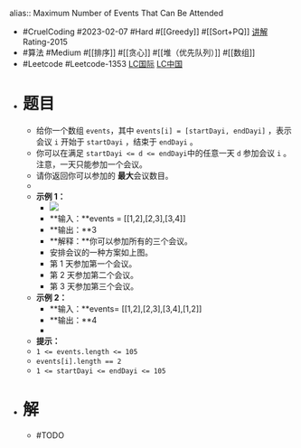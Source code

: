 alias:: Maximum Number of Events That Can Be Attended
- #CruelCoding #2023-02-07 #Hard #[[Greedy]] #[[Sort+PQ]] [讲解](https://youtu.be/9bJvSySPcZM) Rating-2015
- #算法 #Medium #[[排序]] #[[贪心]] #[[堆（优先队列）]] #[[数组]]
- #Leetcode #Leetcode-1353 [LC国际](https://leetcode.com/problems/maximum-number-of-events-that-can-be-attended/) [LC中国](https://leetcode.cn/problems/maximum-number-of-events-that-can-be-attended/)
- # 题目
	- 给你一个数组 `events`，其中 `events[i] = [startDayi, endDayi]` ，表示会议 `i` 开始于 `startDayi` ，结束于 `endDayi` 。
	- 你可以在满足 `startDayi <= d <= endDayi`中的任意一天 `d` 参加会议 `i` 。注意，一天只能参加一个会议。
	- 请你返回你可以参加的 **最大**会议数目。
	-
	- **示例 1：**
		- ![](https://assets.leetcode-cn.com/aliyun-lc-upload/uploads/2020/02/16/e1.png)
		- **输入：**events = [[1,2],[2,3],[3,4]]
		- **输出：**3
		- **解释：**你可以参加所有的三个会议。
		- 安排会议的一种方案如上图。
		- 第 1 天参加第一个会议。
		- 第 2 天参加第二个会议。
		- 第 3 天参加第三个会议。
	- **示例 2：**
		- **输入：**events= [[1,2],[2,3],[3,4],[1,2]]
		- **输出：**4
		-
	- **提示：**​​​​​​
	- `1 <= events.length <= 105`
	- `events[i].length == 2`
	- `1 <= startDayi <= endDayi <= 105`
- # 解
	- #TODO